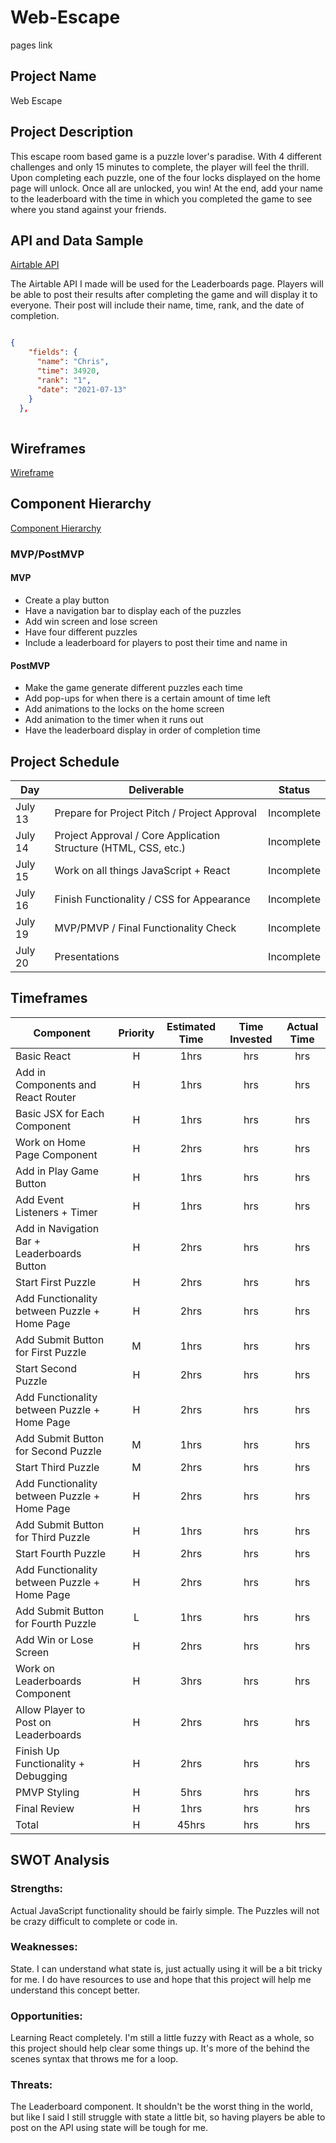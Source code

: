 # Web-Escape

pages link

## Project Name

Web Escape

## Project Description

This escape room based game is a puzzle lover's paradise. With 4 different challenges and only 15 minutes to complete, the player will feel the thrill. Upon completing each puzzle, one of the four locks displayed on the home page will unlock. Once all are unlocked, you win! At the end, add your name to the leaderboard with the time in which you completed the game to see where you stand against your friends.

## API and Data Sample

[Airtable API](https://airtable.com/tblmNSNzW1tn2IdlJ/viwZUeiriOsiwkMVo?blocks=hide)

The Airtable API I made will be used for the Leaderboards page. Players will be able to post their results after completing the game and will display it to everyone. Their post will include their name, time, rank, and the date of completion.

```json

{
    "fields": {
      "name": "Chris",
      "time": 34920,
      "rank": "1",
      "date": "2021-07-13"
    }
  },
  
```

## Wireframes

[Wireframe](https://wireframe.cc/9C0t7E)

## Component Hierarchy

[Component Hierarchy](https://wireframe.cc/2gj4Ut)

### MVP/PostMVP

#### MVP

- Create a play button
- Have a navigation bar to display each of the puzzles
- Add win screen and lose screen
- Have four different puzzles
- Include a leaderboard for players to post their time and name in

#### PostMVP

- Make the game generate different puzzles each time
- Add pop-ups for when there is a certain amount of time left
- Add animations to the locks on the home screen
- Add animation to the timer when it runs out
- Have the leaderboard display in order of completion time


## Project Schedule

| Day     | Deliverable                                                     | Status   |
| ------- | --------------------------------------------------------------- | -------- |
| July 13 | Prepare for Project Pitch / Project Approval                    | Incomplete |
| July 14 | Project Approval / Core Application Structure (HTML, CSS, etc.) | Incomplete |
| July 15 | Work on all things JavaScript + React                           | Incomplete |
| July 16 | Finish Functionality / CSS for Appearance                       | Incomplete |
| July 19 | MVP/PMVP / Final Functionality Check                            | Incomplete |
| July 20 | Presentations                                                   | Incomplete |

## Timeframes

| Component                                   | Priority | Estimated Time | Time Invested | Actual Time |
| ------------------------------------------- | :------: | :------------: | :-----------: | :---------: |
| Basic React                                 |    H     |      1hrs      |    hrs     |   hrs    |
| Add in Components and React Router          |    H     |      1hrs      |    hrs     |   hrs    |
| Basic JSX for Each Component                |    H     |      1hrs      |     hrs      |    hrs     |
| Work on Home Page Component                 |    H     |      2hrs      |    hrs     |   hrs    |
| Add in Play Game Button                     |    H     |      1hrs      |     hrs      |    hrs     |
| Add Event Listeners + Timer                 |    H     |      1hrs      |     hrs      |    hrs     |
| Add in Navigation Bar + Leaderboards Button |    H     |      2hrs      |     hrs      |    hrs     |
| Start First Puzzle                          |    H     |      2hrs      |     hrs      |    hrs     |
| Add Functionality between Puzzle + Home Page|    H     |      2hrs      |     hrs      |    hrs     |
| Add Submit Button for First Puzzle          |    M     |      1hrs      |     hrs      |    hrs     |
| Start Second Puzzle                         |    H     |      2hrs      |     hrs      |    hrs     |
| Add Functionality between Puzzle + Home Page|    H     |      2hrs      |     hrs      |    hrs     |
| Add Submit Button for Second Puzzle         |    M     |      1hrs      |     hrs      |    hrs     |
| Start Third Puzzle                          |    M     |      2hrs      |     hrs      |    hrs     |
| Add Functionality between Puzzle + Home Page|    H     |      2hrs      |     hrs      |    hrs     |
| Add Submit Button for Third Puzzle          |    H     |      1hrs      |     hrs      |    hrs     |
| Start Fourth Puzzle                         |    H     |      2hrs      |     hrs      |    hrs     |
| Add Functionality between Puzzle + Home Page|    H     |      2hrs      |     hrs      |    hrs     |
| Add Submit Button for Fourth Puzzle         |    L     |      1hrs      |     hrs      |    hrs     |
| Add Win or Lose Screen                      |    H     |      2hrs      |     hrs      |    hrs     |
| Work on Leaderboards Component              |    H     |      3hrs      |     hrs      |    hrs     |
| Allow Player to Post on Leaderboards        |    H     |      2hrs      |     hrs      |    hrs     |
| Finish Up Functionality + Debugging         |    H     |      2hrs      |     hrs      |    hrs     |
| PMVP Styling                                |    H     |      5hrs      |     hrs      |    hrs     |
| Final Review                                |    H     |      1hrs      |     hrs      |    hrs     |
| Total                                       |    H     |     45hrs      |    hrs    |   hrs   |

## SWOT Analysis

### Strengths:

Actual JavaScript functionality should be fairly simple. The Puzzles will not be crazy difficult to complete or code in.

### Weaknesses:

State. I can understand what state is, just actually using it will be a bit tricky for me. I do have resources to use and hope that this project will help me understand this concept better.

### Opportunities:

Learning React completely. I'm still a little fuzzy with React as a whole, so this project should help clear some things up. It's more of the behind the scenes syntax that throws me for a loop.

### Threats:

The Leaderboard component. It shouldn't be the worst thing in the world, but like I said I still struggle with state a little bit, so having players be able to post on the API using state will be tough for me.
